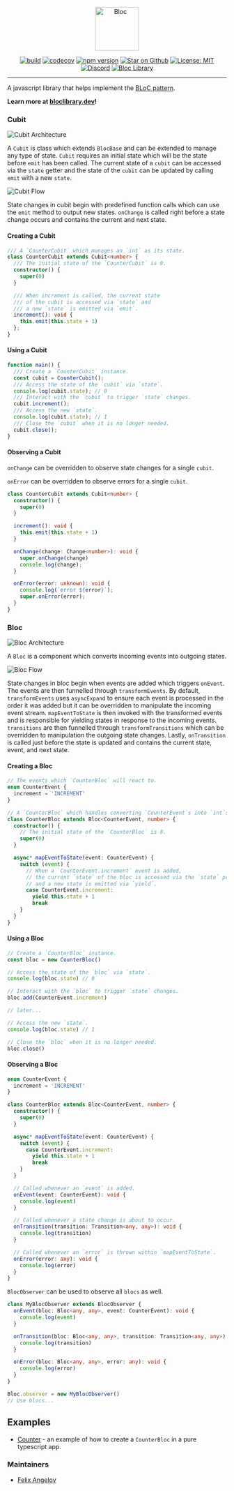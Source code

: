 <p align="center">
<img src="https://raw.githubusercontent.com/felangel/bloc/master/docs/assets/bloc_logo_full.png" height="100" alt="Bloc" />
</p>

<p align="center">
<a href="https://github.com/felangel/bloc.js/actions"><img src="https://github.com/felangel/bloc.js/workflows/bloc.js/badge.svg" alt="build"></a>
<a href="https://codecov.io/gh/felangel/bloc.js"><img src="https://codecov.io/gh/felangel/bloc.js/branch/master/graph/badge.svg" alt="codecov"></a>
<a href="https://badge.fury.io/js/%40felangel%2Fbloc"><img src="https://badge.fury.io/js/%40felangel%2Fbloc.svg" alt="npm version"></a>
<a href="https://github.com/felangel/bloc.js"><img src="https://img.shields.io/github/stars/felangel/bloc.js.svg?style=flat&logo=github&colorB=deeppink&label=stars" alt="Star on Github"></a>
<a href="https://opensource.org/licenses/MIT"><img src="https://img.shields.io/badge/license-MIT-purple.svg" alt="License: MIT"></a>
<a href="https://discord.gg/Hc5KD3g"><img src="https://img.shields.io/discord/649708778631200778.svg?logo=discord&color=blue" alt="Discord"></a>
<a href="https://github.com/felangel/bloc"><img src="https://tinyurl.com/bloc-library" alt="Bloc Library"></a>
</p>

---

A javascript library that helps implement
the [BLoC pattern](https://www.didierboelens.com/2018/08/reactive-programming---streams---bloc).

**Learn more at [bloclibrary.dev](https://bloclibrary.dev)!**

### Cubit

![Cubit Architecture](https://raw.githubusercontent.com/felangel/bloc/master/docs/assets/cubit_architecture_full.png)

A `Cubit` is class which extends `BlocBase` and can be extended to manage any type of state. `Cubit`
requires an initial state which will be the state before `emit` has been called. The current state
of a `cubit` can be accessed via the `state` getter and the state of the `cubit` can be updated by
calling `emit` with a new `state`.

![Cubit Flow](https://raw.githubusercontent.com/felangel/bloc/master/docs/assets/cubit_flow.png)

State changes in cubit begin with predefined function calls which can use the `emit` method to
output new states. `onChange` is called right before a state change occurs and contains the current
and next state.

#### Creating a Cubit

```ts
/// A `CounterCubit` which manages an `int` as its state.
class CounterCubit extends Cubit<number> {
  /// The initial state of the `CounterCubit` is 0.
  constructor() {
    super(0)
  }

  /// When increment is called, the current state
  /// of the cubit is accessed via `state` and
  /// a new `state` is emitted via `emit`.
  increment(): void {
    this.emit(this.state + 1)
  };
}
```

#### Using a Cubit

```ts
function main() {
  /// Create a `CounterCubit` instance.
  const cubit = CounterCubit();
  /// Access the state of the `cubit` via `state`.
  console.log(cubit.state); // 0
  /// Interact with the `cubit` to trigger `state` changes.
  cubit.increment();
  /// Access the new `state`.
  console.log(cubit.state); // 1
  /// Close the `cubit` when it is no longer needed.
  cubit.close();
}
```

#### Observing a Cubit

`onChange` can be overridden to observe state changes for a single `cubit`.

`onError` can be overridden to observe errors for a single `cubit`.

```ts
class CounterCubit extends Cubit<number> {
  constructor() {
    super(0)
  }

  increment(): void {
    this.emit(this.state + 1)
  }

  onChange(change: Change<number>): void {
    super.onChange(change)
    console.log(change);
  }

  onError(error: unknown): void {
    console.log(`error ${error}`);
    super.onError(error);
  }
}
```

### Bloc

![Bloc Architecture](https://raw.githubusercontent.com/felangel/bloc/master/docs/assets/bloc_architecture_full.png)

A `Bloc` is a component which converts incoming events into outgoing states.

![Bloc Flow](https://raw.githubusercontent.com/felangel/bloc/master/docs/assets/bloc_flow.png)

State changes in bloc begin when events are added which triggers `onEvent`. The events are then
funnelled through `transformEvents`. By default, `transformEvents` uses `asyncExpand` to ensure each
event is processed in the order it was added but it can be overridden to manipulate the incoming
event stream. `mapEventToState` is then invoked with the transformed events and is responsible for
yielding states in response to the incoming events. `transitions` are then funnelled
through `transformTransitions` which can be overridden to manipulation the outgoing state changes.
Lastly, `onTransition` is called just before the state is updated and contains the current state,
event, and next state.

#### Creating a Bloc

```ts
// The events which `CounterBloc` will react to.
enum CounterEvent {
  increment = 'INCREMENT'
}

// A `CounterBloc` which handles converting `CounterEvent`s into `int`s.
class CounterBloc extends Bloc<CounterEvent, number> {
  constructor() {
    // The initial state of the `CounterBloc` is 0.
    super(0)
  }

  async* mapEventToState(event: CounterEvent) {
    switch (event) {
      // When a `CounterEvent.increment` event is added,
      // the current `state` of the bloc is accessed via the `state` property
      // and a new state is emitted via `yield`.
      case CounterEvent.increment:
        yield this.state + 1
        break
    }
  }
}
```

#### Using a Bloc

```ts
// Create a `CounterBloc` instance.
const bloc = new CounterBloc()

// Access the state of the `bloc` via `state`.
console.log(bloc.state) // 0

// Interact with the `bloc` to trigger `state` changes.
bloc.add(CounterEvent.increment)

// later...

// Access the new `state`.
console.log(bloc.state) // 1

// Close the `bloc` when it is no longer needed.
bloc.close()
```

#### Observing a Bloc

```ts
enum CounterEvent {
  increment = 'INCREMENT'
}

class CounterBloc extends Bloc<CounterEvent, number> {
  constructor() {
    super(0)
  }

  async* mapEventToState(event: CounterEvent) {
    switch (event) {
      case CounterEvent.increment:
        yield this.state + 1
        break
    }
  }

  // Called whenever an `event` is added.
  onEvent(event: CounterEvent): void {
    console.log(event)
  }

  // Called whenever a state change is about to occur.
  onTransition(transition: Transition<any, any>): void {
    console.log(transition)
  }

  // Called whenever an `error` is thrown within `mapEventToState`.
  onError(error: any): void {
    console.log(error)
  }
}
```

`BlocObserver` can be used to observe all `blocs` as well.

```ts
class MyBlocObserver extends BlocObserver {
  onEvent(bloc: Bloc<any, any>, event: CounterEvent): void {
    console.log(event)
  }

  onTransition(bloc: Bloc<any, any>, transition: Transition<any, any>): void {
    console.log(transition)
  }

  onError(bloc: Bloc<any, any>, error: any): void {
    console.log(error)
  }
}
```

```ts
Bloc.observer = new MyBlocObserver()
// Use blocs...
```

## Examples

- [Counter](https://github.com/felangel/bloc.js/tree/master/packages/bloc/example) - an example of
  how to create a `CounterBloc` in a pure typescript app.

### Maintainers

- [Felix Angelov](https://github.com/felangel)

